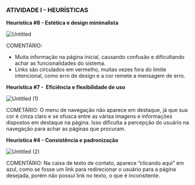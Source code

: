 ### ATIVIDADE I - HEURÍSTICAS ###

****Heurística #8 - Estética e design minimalista****

![Untitled](https://user-images.githubusercontent.com/102293897/225400357-242d512c-6f34-4cda-b9fc-391070733f80.png)

COMENTÁRIO: 
- Muita informação na página inicial, causando confusão e dificultando achar as funcionalidades do sistema.
- Links são circulados em vermelho, muitas vezes fora do limite intencional, como erro de design e a cor remete a mensagem de erro.

****Heurística #7 -  Eficiência e flexibilidade de uso****

![Untitled (1)](https://user-images.githubusercontent.com/102293897/225400340-b6817481-8771-4d56-92c0-bb7f8af89aa6.png)

COMETÁRIO:  O menu de navegação não aparece em destaque, já que sua cor é cinza claro e se ofusca entre as várisa imagens e informações dispostos em destaque na página. Isso dificulta a percepção do usuário na navegação para achar as páginas que procuram.

****Heurística #4 - Consistência e padronização****

![Untitled (2)](https://user-images.githubusercontent.com/102293897/225400319-5752e0ea-b834-4315-a56a-065aefbb2282.png)

COMENTÁRIO: Na caixa de texto de contato, aparece “clicando aqui” em azul, como se fosse um link para redirecionar o usuário para a página desejada, porém não possuí link no texto, o que é inconsitente.
